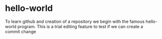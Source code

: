 # hello-world
To learn github and creation of a repository we begin with the famous hello-world program.
This is a trial editing feature to test if we can create a commit change
